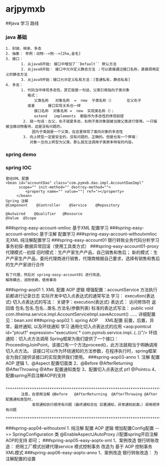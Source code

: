 # arjpymxb
##java 学习 路线
### java 基础
    1. 封装、继承、多态     
    2. 抽象： 举例：动物-->狗-->[2ha,金毛]
    3. 接口：
           1. 从java8开始: 接口中增加了``Default`` 默认方法
           2. 从java8开始： 接口中允许定义静态方法 ；可以直接通过接口名称，直接调用定义的静态方法
           3. 从java9开始：接口允许定义私有方法：[普通私有，静态私有]
    4. 多态：
           1. 代码当中体现多态性，其它就是一句话，父类引用指向子类对象
              格式：
                 父类名称   对象名称  =  new  子类名称（）      左父右子
              或者      接口实现关系也一样
                 接口名称  对象名称 =  new  实现类名称（）；            
                 extend   implements  都能作为多态性的体现前提            
            2. 就一句话：左父，右子就是多态，右侧子类对象就被当做父类进行使用，一只猫被当做动物看待，这是没有问题的，
                因为子类就是一个父类，在这里体现了面向对象的多态性
            3. 向上转型一定是安全的，没有问题的，正确的。但是也有一个弊端：
               对象一旦向上转型为父类，那么就无法调用子类原本特有的内容。
### spring demo 
### spring IOC
    曾经XML 配置
    <bean id="accountDao" class="com.pymxb.dao.impl.AccountDaoImpl" 
          scope="" init-method="" destroy-method="">
             <property name="" value=""| ref="></property>
         </bean>
    Spring 注解
    @Component    @Controller    @Service    @Repository
    
    @Autwired    @Qualifier   @Resource
    @Value  @Scope
###spring-easy-account-xmlioc
    基于XML 配置学习
###spring-easy-account-annlioc
    基于注解 配置学习
###spring-easy-account-withoutxmlioc
    无XML 纯注解配置学习
###spring-easy-account01
    银行转账业务代码分析学习
    事务初探-数据异常回滚（使用工具类方式） 
###spring-easy-account01-proxy
    代理模式--初探
    旧时模式：生产产家生产产品，自己销售和售后；
    新的模式：生产产家生产产品，委托代理商进行销售，代理商根据自己要求，选择有销售和售后的生产产家进行合作   
    
    有了代理，然后对 spring-easy-account01 进行改造，
    解除耦合，消除依赖，使用事务
###spring-aop01
    1. XML 配置 AOP 逻辑
       增强配置：accountService 方法执行前都进行记录日志
       实际开发中切入点表达式的通常写法 学习：
       execution(表达式)
       切入点表达式的写法：
           关键字：execution(表达式)
           表达式：
               访问修饰符  返回值  包名.包名.包名...类名.方法名(参数列表)
           标准的表达式写法：
               public void com.itheima.service.impl.AccountServiceImpl.saveAccount()
               ……
           详细配置见：bean.xml
###spring-aop02
    1. spring AOP
            XML配置 前置，后置，异常，最终通知, 以及环绕通知 学习
            通用化切入点表达式的应用
             <aop:pointcut id="ptcut1" expression="execution( * com.pymxb.service.impl.*.*(..))"/>
             环绕通知：切入点方法调用
                 Spring框架为我们提供了一个接口：ProceedingJoinPoint。该接口有一个方法proceed()，此方法就相当于明确调用切入点方法。
                 该接口可以作为环绕通知的方法参数，在程序执行时，spring框架会为我们提供该接口的实现类供我们使用。
###spring-aop03-anno
    1. 注解 配置 AOP 逻辑
          1、@Aspect 配置切面类
          2、@Before   @AfterReturning  @AfterThrowing @After 配置通知类型
          3、配置切入点表达式 pt1  @Pointcu
          4、配置spring开启注解AOP的支持
          
          ********************************************************************************
           注意，在使用注解 @Before   @AfterReturning  @AfterThrowing @After 配置通知类型时，
                发现通知执行顺序有问题（最终通知总在 后置通知，异常通知前面，）调用顺序有问题
          ********************************************************************************
       
###spring-aop04-withoutxml
    1. 纯注解 配置 AOP 逻辑
       增加配置Config配置 -->> SpringConfiguration 类
       @EnableAspectJAutoProxy //配置spring开启注解AOP的支持
       即可；
###spring-aop05-easy-aoptx-xml
    1、案例改造
          银行转账改造： 
             把用工厂模式创建代理service 模式控制事务 改造为 基于 AOP 控制事务  XML模式
###spring-aop06-easy-aoptx-anno
    1、案例改造
           银行转账改造： 为注解配置的设置